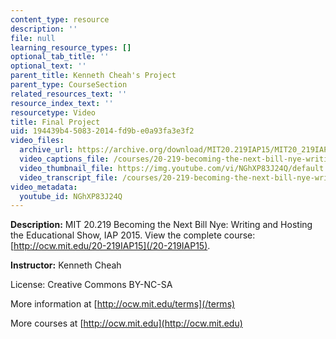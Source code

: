 ```yaml
---
content_type: resource
description: ''
file: null
learning_resource_types: []
optional_tab_title: ''
optional_text: ''
parent_title: Kenneth Cheah's Project
parent_type: CourseSection
related_resources_text: ''
resource_index_text: ''
resourcetype: Video
title: Final Project
uid: 194439b4-5083-2014-fd9b-e0a93fa3e3f2
video_files:
  archive_url: https://archive.org/download/MIT20.219IAP15/MIT20_219IAP15_KC_D13_Final_Project_360p.mp4
  video_captions_file: /courses/20-219-becoming-the-next-bill-nye-writing-and-hosting-the-educational-show-january-iap-2015/49bddb82633355529611d54e1ef5a02e_NGhXP83J24Q.vtt
  video_thumbnail_file: https://img.youtube.com/vi/NGhXP83J24Q/default.jpg
  video_transcript_file: /courses/20-219-becoming-the-next-bill-nye-writing-and-hosting-the-educational-show-january-iap-2015/5f001f9d1c4cae3342184b10a7c87154_NGhXP83J24Q.pdf
video_metadata:
  youtube_id: NGhXP83J24Q
---
```


**Description:** MIT 20.219 Becoming the Next Bill Nye: Writing and Hosting the Educational Show, IAP 2015. View the complete course: [http://ocw.mit.edu/20-219IAP15](/20-219IAP15).

**Instructor:** Kenneth Cheah

License: Creative Commons BY-NC-SA

More information at [http://ocw.mit.edu/terms](/terms)

More courses at [http://ocw.mit.edu](http://ocw.mit.edu)